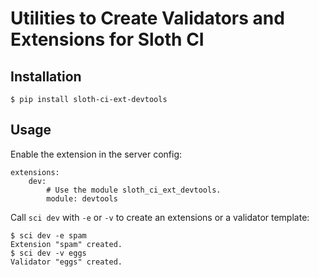 # Utilities to Create Validators and Extensions for Sloth CI


## Installation
    
    $ pip install sloth-ci-ext-devtools


## Usage

Enable the extension in the server config:

    extensions:
        dev:
            # Use the module sloth_ci_ext_devtools.
            module: devtools

Call `sci dev` with `-e` or `-v` to create an extensions or a validator template:

    $ sci dev -e spam
    Extension "spam" created.
    $ sci dev -v eggs
    Validator "eggs" created.
